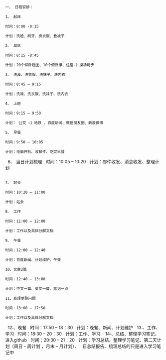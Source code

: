 	一、 日程安排：
	 
	1、 起床 
	 
	时间：8:00 -8:15 
	 
	计划：洗脸、刷牙、换衣服、叠被子
	 
	2、 晨练
	 
	时间：8:15 -8:45
	 
	计划：20个仰卧起坐、10个俯卧撑、住宿-》操场跑步
	
	3、 洗澡、洗衣服、洗袜子、洗内衣
	 
	时间：8:45 – 9:15
	 
	计划：洗澡、洗衣服、洗袜子、洗内衣
	 
	4、 上班
	 
	时间：9:15 – 9:50 
	 
	计划： 公交 –》地铁 、百度新闻、微信朋友圈、新浪微博
	 
	5、 早餐
	 
	时间：9:50 – 10:05
	 
	计划：电脑开机、收邮件、吃完早餐
 
	6、 当日计划梳理
	 
	时间：10:05 – 10:20
	 
	计划：邮件收发、消息收发、整理计划

	 
	7、 站会
	 
	时间：10:20 – 11:00
	 
	计划：站会
	 
	8、 工作
	 
	时间：11:00 – 12:00
	 
	计划：工作以及具体分解文档
	 
	9、 午餐
	 
	时间：12:00 – 12:40
	 
	计划：百度新闻、计划维护、午餐 
	 
    10、文章2篇
	 
	时间：12:40 – 13:00
	 
	计划：中文一篇、英文一篇、笔记一点
	  
	11、处理单聊问题
	 
	时间：13:00 – 17:50
	 
	计划：工作以及具体分解文档
 
	12:、晚餐
	 
	时间：17:50 – 18：30
	 
	计划：晚餐、新闻、计划维护
	 
	13:、工作、学习
	 
	时间：18:30 – 20：30
	 
	计划：工作、学习
	  
	14:、总结、整理学习笔记，进入github
	 
	时间：20:30 – 21：20
	 
	计划：学习总结、整理学习笔记、第二天计划（周日 - 周计划 ，月末 – 月计划）、
	 
	日总结报告、梳理总结的只是进入学习笔记中
